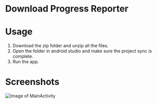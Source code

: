# Download Progress Reporter

# Usage
1. Download the zip folder and unzip all the files.
2. Open the folder in android studio and make sure the project sync is complete.
3. Run the app.

# Screenshots
![Image of MainActivity](<img width="276" alt="Main" src="https://user-images.githubusercontent.com/24483619/59815422-614e8e80-92cd-11e9-8355-eaf6e30fb086.png">)
